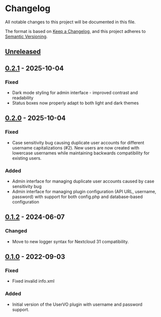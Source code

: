 # Changelog

All notable changes to this project will be documented in this file.

The format is based on [Keep a Changelog](https://keepachangelog.com/en/1.0.0/),
and this project adheres to [Semantic Versioning](https://semver.org/spec/v2.0.0.html).

## [Unreleased]

## [0.2.1] - 2025-10-04

### Fixed
- Dark mode styling for admin interface - improved contrast and readability
- Status boxes now properly adapt to both light and dark themes

## [0.2.0] - 2025-10-04

### Fixed
- Case sensitivity bug causing duplicate user accounts for different username
  capitalizations (#2). New users are now created with lowercase usernames while
  maintaining backwards compatibility for existing users.

### Added
- Admin interface for managing duplicate user accounts caused by case sensitivity bug
- Admin interface for managing plugin configuration (API URL, username, password)
  with support for both config.php and database-based configuration

## [0.1.2] - 2024-06-07

### Changed
- Move to new logger syntax for Nextcloud 31 compatibility.

## [0.1.0] - 2022-09-03

### Fixed
- Fixed invalid info.xml

### Added
- Initial version of the UserVO plugin with username and password support.

[unreleased]: https://github.com/NikolausDemmel/user_vo/compare/v0.2.1...HEAD
[0.2.1]: https://github.com/NikolausDemmel/user_vo/compare/v0.2.0...v0.2.1
[0.2.0]: https://github.com/NikolausDemmel/user_vo/compare/v0.1.2...v0.2.0
[0.1.2]: https://github.com/NikolausDemmel/user_vo/compare/v0.1.0...v0.1.2
[0.1.0]: https://github.com/NikolausDemmel/user_vo/releases/tag/v0.1.0
